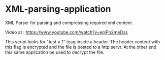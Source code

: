 # XML-parsing-application
XML Parser for parsing and compressing required xml content

Video at : https://www.youtube.com/watch?v=eqiPn2meDss

This script looks for "test = 1" teag inside a header.
The header content with this flag is encrypted and the file is posted to a http servr.
At the other end this same application be used to decrypt the file.
